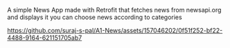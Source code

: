 A simple News App made with Retrofit that fetches news from newsapi.org and displays it you can choose news according to categories


https://github.com/suraj-s-pal/A1-News/assets/157046202/0f51f252-bf22-4488-9164-621151705ab7

